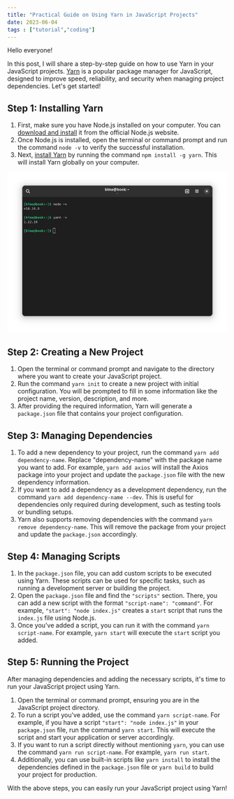 ```yaml
---
title: "Practical Guide on Using Yarn in JavaScript Projects"
date: 2023-06-04
tags : ["tutorial","coding"]
---
```


Hello everyone!

In this post, I will share a step-by-step guide on how to use Yarn in your JavaScript projects. [Yarn](https://yarnpkg.com/) is a popular package manager for JavaScript, designed to improve speed, reliability, and security when managing project dependencies. Let's get started!

## Step 1: Installing Yarn
1. First, make sure you have Node.js installed on your computer. You can [download and install](https://nodejs.org/en/download) it from the official Node.js website.
2. Once Node.js is installed, open the terminal or command prompt and run the command `node -v` to verify the successful installation.
3. Next, [install Yarn](https://yarnpkg.com/getting-started/install) by running the command `npm install -g yarn`. This will install Yarn globally on your computer.

![](images/5-01.png)

## Step 2: Creating a New Project
1. Open the terminal or command prompt and navigate to the directory where you want to create your JavaScript project.
2. Run the command `yarn init` to create a new project with initial configuration. You will be prompted to fill in some information like the project name, version, description, and more.
3. After providing the required information, Yarn will generate a `package.json` file that contains your project configuration.

## Step 3: Managing Dependencies
1. To add a new dependency to your project, run the command `yarn add dependency-name`. Replace "dependency-name" with the package name you want to add. For example, `yarn add axios` will install the Axios package into your project and update the `package.json` file with the new dependency information.
2. If you want to add a dependency as a development dependency, run the command `yarn add dependency-name --dev`. This is useful for dependencies only required during development, such as testing tools or bundling setups.
3. Yarn also supports removing dependencies with the command `yarn remove dependency-name`. This will remove the package from your project and update the `package.json` accordingly.

## Step 4: Managing Scripts
1. In the `package.json` file, you can add custom scripts to be executed using Yarn. These scripts can be used for specific tasks, such as running a development server or building the project.
2. Open the `package.json` file and find the `"scripts"` section. There, you can add a new script with the format `"script-name": "command"`. For example, `"start": "node index.js"` creates a `start` script that runs the `index.js` file using Node.js.
3. Once you've added a script, you can run it with the command `yarn script-name`. For example, `yarn start` will execute the `start` script you added.

## Step 5: Running the Project
After managing dependencies and adding the necessary scripts, it's time to run your JavaScript project using Yarn.

1. Open the terminal or command prompt, ensuring you are in the JavaScript project directory.
2. To run a script you've added, use the command `yarn script-name`. For example, if you have a script `"start": "node index.js"` in your `package.json` file, run the command `yarn start`. This will execute the script and start your application or server accordingly.
3. If you want to run a script directly without mentioning `yarn`, you can use the command `yarn run script-name`. For example, `yarn run start`.
4. Additionally, you can use built-in scripts like `yarn install` to install the dependencies defined in the `package.json` file or `yarn build` to build your project for production.

With the above steps, you can easily run your JavaScript project using Yarn!